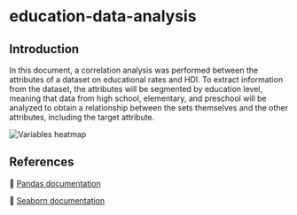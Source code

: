 # education-data-analysis

## Introduction

In this document, a correlation analysis was performed between the attributes of a dataset on educational rates and HDI. To extract information from the dataset, the attributes will be segmented by education level, meaning that data from high school, elementary, and preschool will be analyzed to obtain a relationship between the sets themselves and the other attributes, including the target attribute.

![Variables heatmap](https://i.imgur.com/glvqflN.png)

## References

🐼 <a href="https://pandas.pydata.org/docs/user_guide/index.html">Pandas documentation</a>

🌊 <a href="https://seaborn.pydata.org/tutorial.html">Seaborn documentation</a>